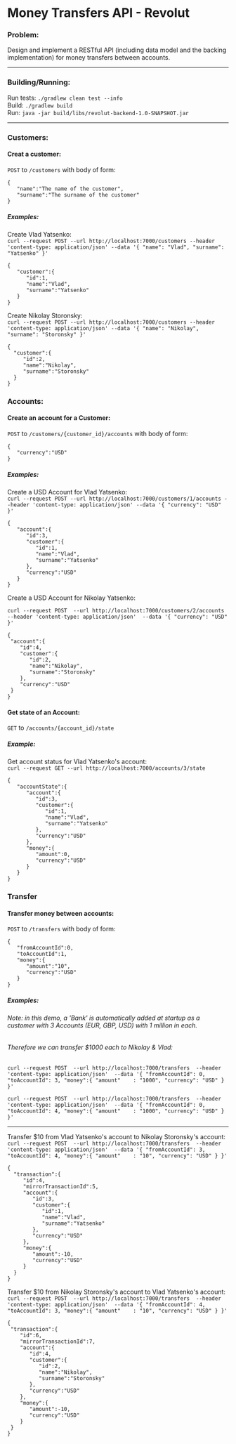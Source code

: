 # Money Transfers API - Revolut

### Problem:
Design and implement a RESTful API (including data model and the backing implementation)
for money transfers between accounts.

---

### Building/Running:

Run tests: `./gradlew clean test --info`  
Build: `./gradlew build`  
Run: `java -jar build/libs/revolut-backend-1.0-SNAPSHOT.jar`

---

### Customers:
#### Creat a customer:  
`POST` to `/customers` with body of form:
```
{  
   "name":"The name of the customer",
   "surname":"The surname of the customer"
}
```


##### Examples:

Create Vlad Yatsenko:  
`curl --request POST
   --url http://localhost:7000/customers
   --header 'content-type: application/json'
   --data '{
 	"name": "Vlad",
 	"surname": "Yatsenko"
 }'`

```
{  
   "customer":{  
      "id":1,
      "name":"Vlad",
      "surname":"Yatsenko"
   }
}
```

Create Nikolay Storonsky:  
`curl --request POST
   --url http://localhost:7000/customers
   --header 'content-type: application/json'
   --data '{
 	"name": "Nikolay",
 	"surname": "Storonsky"
 }'`
 
 ```
{  
   "customer":{  
      "id":2,
      "name":"Nikolay",
      "surname":"Storonsky"
   }
}
 ```




### Accounts:
#### Create an account for a Customer:  
`POST` to `/customers/{customer_id}/accounts` with body of form:
```
{  
   "currency":"USD"
}
```

##### Examples:
Create a USD  Account for Vlad Yatsenko:  
`curl --request POST
   --url http://localhost:7000/customers/1/accounts
   --header 'content-type: application/json'
   --data '{
 	"currency": "USD"
 }'`

```
{  
   "account":{  
      "id":3,
      "customer":{  
         "id":1,
         "name":"Vlad",
         "surname":"Yatsenko"
      },
      "currency":"USD"
   }
}
```
 
Create a USD Account for Nikolay Yatsenko:
 
 `curl --request POST 
    --url http://localhost:7000/customers/2/accounts 
    --header 'content-type: application/json' 
    --data '{
  	"currency": "USD"
  }'`

  ```
{  
   "account":{  
      "id":4,
      "customer":{  
         "id":2,
         "name":"Nikolay",
         "surname":"Storonsky"
      },
      "currency":"USD"
   }
}
  ```
  
#### Get state of an Account:
`GET` to `/accounts/{account_id}/state`

##### Example:

Get account status for Vlad Yatsenko's account:  
`curl --request GET --url http://localhost:7000/accounts/3/state`

```
{  
   "accountState":{  
      "account":{  
         "id":3,
         "customer":{  
            "id":1,
            "name":"Vlad",
            "surname":"Yatsenko"
         },
         "currency":"USD"
      },
      "money":{  
         "amount":0,
         "currency":"USD"
      }
   }
}
```

  
### Transfer
#### Transfer money between accounts:  
`POST` to `/transfers` with body of form:
```
{  
   "fromAccountId":0,
   "toAccountId":1,
   "money":{  
      "amount":"10",
      "currency":"USD"
   }
}
```
##### Examples:

###### Note: in this demo, a 'Bank' is automatically added at startup as a customer with 3 Accounts (EUR, GBP, USD) with 1 million in each.
###### Therefore we can transfer $1000 each to Nikolay & Vlad:  
`curl --request POST 
   --url http://localhost:7000/transfers 
   --header 'content-type: application/json' 
   --data '{
 	"fromAccountId": 0,
 	"toAccountId": 3,
 	"money":{
 		"amount"	: "1000",
 		"currency": "USD"
 	}
 }'`  
 
`curl --request POST 
   --url http://localhost:7000/transfers 
   --header 'content-type: application/json' 
   --data '{
 	"fromAccountId": 0,
 	"toAccountId": 4,
 	"money":{
 		"amount"	: "1000",
 		"currency": "USD"
 	}
 }'`

---

Transfer $10 from Vlad Yatsenko's account to Nikolay Storonsky's account:    
`curl --request POST 
   --url http://localhost:7000/transfers 
   --header 'content-type: application/json' 
   --data '{
 	"fromAccountId": 3,
 	"toAccountId": 4,
 	"money":{
 		"amount"	: "10",
 		"currency": "USD"
 	}
 }'`

 ```
{  
   "transaction":{  
      "id":4,
      "mirrorTransactionId":5,
      "account":{  
         "id":3,
         "customer":{  
            "id":1,
            "name":"Vlad",
            "surname":"Yatsenko"
         },
         "currency":"USD"
      },
      "money":{  
         "amount":-10,
         "currency":"USD"
      }
   }
}
 ```
 
Transfer $10 from Nikolay Storonsky's account to Vlad Yatsenko's account:   
 `curl --request POST 
    --url http://localhost:7000/transfers 
    --header 'content-type: application/json' 
    --data '{
  	"fromAccountId": 4,
  	"toAccountId": 3,
  	"money":{
  		"amount"	: "10",
  		"currency": "USD"
  	}
  }'`

  ```
{  
   "transaction":{  
      "id":6,
      "mirrorTransactionId":7,
      "account":{  
         "id":4,
         "customer":{  
            "id":2,
            "name":"Nikolay",
            "surname":"Storonsky"
         },
         "currency":"USD"
      },
      "money":{  
         "amount":-10,
         "currency":"USD"
      }
   }
}
  ```
